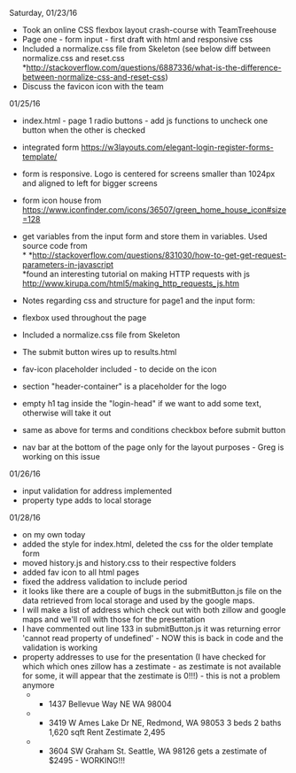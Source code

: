 Saturday, 01/23/16
* Took an online CSS flexbox layout crash-course with TeamTreehouse<br>
* Page one - form input - first draft with html and responsive css<br>
* Included a normalize.css file from Skeleton (see below diff between normalize.css and reset.css<br>  *http://stackoverflow.com/questions/6887336/what-is-the-difference-between-normalize-css-and-reset-css)<br>
* Discuss the favicon icon with the team<br>

01/25/16
* index.html - page 1 radio buttons - add js functions to uncheck one button when the other is checked<br>
* integrated form https://w3layouts.com/elegant-login-register-forms-template/<br>
* form is responsive. Logo is centered for screens smaller than 1024px and aligned to left for bigger screens<br>
* form icon house from https://www.iconfinder.com/icons/36507/green_home_house_icon#size=128<br>
* get variables from the input form and store them in variables. Used source code from<br> * *http://stackoverflow.com/questions/831030/how-to-get-get-request-parameters-in-javascript<br>
*found an interesting tutorial on making HTTP requests with js http://www.kirupa.com/html5/making_http_requests_js.htm<br>



* Notes regarding css and structure for page1 and the input form:<br>
* flexbox used throughout the page<br>
* Included a normalize.css file from Skeleton<br>
* The submit button wires up to results.html<br>
* fav-icon placeholder included - to decide on the icon<br>
* section "header-container" is a placeholder for the logo<br>
* empty h1 tag inside the "login-head" if we want to add some text, otherwise will take it out<br>
* same as above for terms and conditions checkbox before submit button<br>
* nav bar at the bottom of the page only for the layout purposes - Greg is working on this issue<br>

01/26/16
* input validation for address implemented<br>
* property type adds to local storage<br>

01/28/16
* on my own today<br>
* added the style for index.html, deleted the css for the older template form<br>
* moved history.js and history.css to their respective folders<br>
* added fav icon to all html pages<br>
* fixed the address validation to include period<br>
* it looks like there are a couple of bugs in the submitButton.js file on the data retrieved from local storage and used by the google maps.<br>
* I will make a list of address which check out with both zillow and google maps and we'll roll with those for the presentation<br>
* I have commented out line 133 in submitButton.js it was returning error 'cannot read property of undefined' - NOW this is back in code and the validation is working<br>
* property addresses to use for the presentation (I have checked for which which ones zillow has a zestimate - as zestimate is not available for some, it will appear that the zestimate is 0!!!) - this is not a problem anymore<br>
  * - 1437 Bellevue Way NE WA 98004<br>
  * - 3419 W Ames Lake Dr NE, Redmond, WA 98053 3 beds 2 baths 1,620 sqft Rent Zestimate 2,495<br>
  * - 3604 SW Graham St. Seattle, WA 98126 gets a zestimate of $2495 - WORKING!!!<br>
